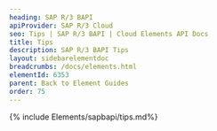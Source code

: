 ```yaml
---
heading: SAP R/3 BAPI
apiProvider: SAP R/3 Cloud
seo: Tips | SAP R/3 BAPI | Cloud Elements API Docs
title: Tips
description: SAP R/3 BAPI Tips
layout: sidebarelementdoc
breadcrumbs: /docs/elements.html
elementId: 6353
parent: Back to Element Guides
order: 75
---
```


{% include Elements/sapbapi/tips.md%}
